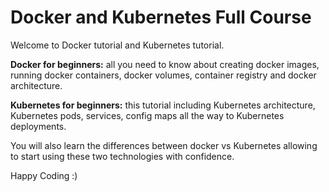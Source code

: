 # Docker and Kubernetes Full Course

Welcome to Docker tutorial and Kubernetes tutorial. 

**Docker for beginners:** all you need to know about creating docker images, running docker containers, docker volumes, container registry and docker architecture.

**Kubernetes for beginners:** this tutorial including Kubernetes architecture, Kubernetes pods, services, config maps all the way to Kubernetes deployments.

You will also learn the differences between docker vs Kubernetes allowing to start using these two technologies with confidence.

Happy Coding :)
